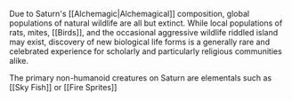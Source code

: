 Due to Saturn's [[Alchemagic|Alchemagical]] composition, global populations of natural wildlife are all but extinct. While local populations of rats, mites, [[Birds]], and the occasional aggressive wildlife riddled island may exist, discovery of new biological life forms is a generally rare and celebrated experience for scholarly and particularly religious communities alike.


The primary non-humanoid creatures on Saturn are elementals such as [[Sky Fish]] or [[Fire Sprites]]


